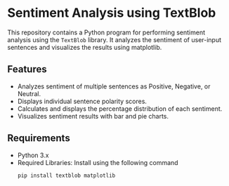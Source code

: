 # Sentiment Analysis using TextBlob

This repository contains a Python program for performing sentiment analysis using the `TextBlob` library. It analyzes the sentiment of user-input sentences and visualizes the results using matplotlib.

## Features

- Analyzes sentiment of multiple sentences as Positive, Negative, or Neutral.
- Displays individual sentence polarity scores.
- Calculates and displays the percentage distribution of each sentiment.
- Visualizes sentiment results with bar and pie charts.

## Requirements

- Python 3.x
- Required Libraries: Install using the following command
  ```bash
  pip install textblob matplotlib
